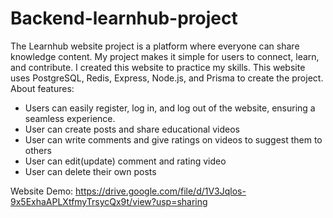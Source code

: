 # Backend-learnhub-project

The Learnhub website project is a platform where everyone can share knowledge content. My project makes it simple for users to connect, learn, and contribute. I created this website to practice my skills. This website uses PostgreSQL, Redis, Express, Node.js, and Prisma to create the project. About features:
- Users can easily register, log in, and log out of the website, ensuring a seamless experience.
- User can create posts and share educational videos
- User can write comments and give ratings on videos to suggest them to others
- User can edit(update) comment and rating video
- User can delete their own posts

Website Demo: https://drive.google.com/file/d/1V3Jqlos-9x5ExhaAPLXtfmyTrsycQx9t/view?usp=sharing

